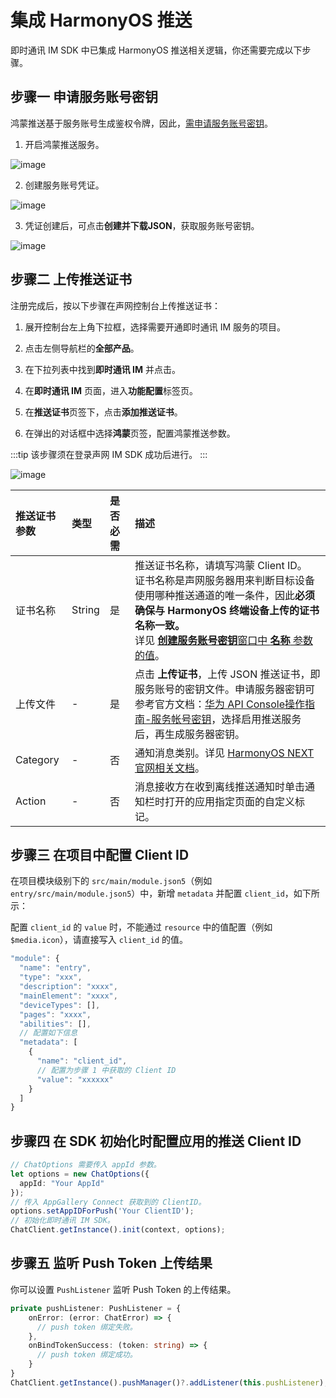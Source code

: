# 集成 HarmonyOS 推送

即时通讯 IM SDK 中已集成 HarmonyOS 推送相关逻辑，你还需要完成以下步骤。

## 步骤一 申请服务账号密钥

鸿蒙推送基于服务账号生成鉴权令牌，因此，[需申请服务账号密钥](https://developer.huawei.com/consumer/cn/console/)。

1. 开启鸿蒙推送服务。
   
![image](/images/harmonyos/push/push_harmonyos_enable.png)

2. 创建服务账号凭证。
   
![image](/images/harmonyos/push/push_harmonyos_account_create.png)

3. 凭证创建后，可点击**创建并下载JSON**，获取服务账号密钥。

![image](/images/harmonyos/push/push_harmonyos_key_generate.png)

## 步骤二 上传推送证书

注册完成后，按以下步骤在声网控制台上传推送证书：

1. 展开控制台左上角下拉框，选择需要开通即时通讯 IM 服务的项目。

2. 点击左侧导航栏的**全部产品**。

3. 在下拉列表中找到**即时通讯 IM** 并点击。

4. 在**即时通讯 IM** 页面，进入**功能配置**标签页。

5. 在**推送证书**页签下，点击**添加推送证书**。

6. 在弹出的对话框中选择**鸿蒙**页签，配置鸿蒙推送参数。

:::tip
该步骤须在登录声网 IM SDK 成功后进行。
:::

![image](/images/harmonyos/push/harmonyos_certificate.png)

| 推送证书参数    | 类型   | 是否必需 | 描述   |
| :-------- | :----- | :------- | :---------------- |
| 证书名称        | String | 是  | 推送证书名称，请填写鸿蒙 Client ID。<br/>证书名称是声网服务器用来判断目标设备使用哪种推送通道的唯一条件，因此**必须确保与 HarmonyOS 终端设备上传的证书名称一致。** <br/>详见 [**创建服务账号密钥**窗口中 **名称** 参数的值](https://developer.huawei.com/consumer/cn/doc/start/api-0000001062522591#section11695162765311)。|
| 上传文件     | - | 是  | 点击 **上传证书**，上传 JSON 推送证书，即服务账号的密钥文件。申请服务器密钥可参考官方文档：[华为 API Console操作指南-服务帐号密钥](https://developer.huawei.com/consumer/cn/doc/start/api-0000001062522591#section11695162765311)，选择启用推送服务后，再生成服务器密钥。 |
| Category | - | 否      | 通知消息类别。详见 [HarmonyOS NEXT 官网相关文档](https://developer.huawei.com/consumer/cn/doc/harmonyos-guides-V5/push-apply-right-V5#section16708911111611)。 |
| Action        | - | 否  | 消息接收方在收到离线推送通知时单击通知栏时打开的应用指定页面的自定义标记。 |

## 步骤三 在项目中配置 Client ID

在项目模块级别下的 `src/main/module.json5`（例如 `entry/src/main/module.json5`）中，新增 `metadata` 并配置 `client_id`，如下所示：

配置 `client_id` 的 `value` 时，不能通过 `resource` 中的值配置（例如 `$media.icon`），请直接写入 `client_id` 的值。

```typescript
"module": {
  "name": "entry",
  "type": "xxx",
  "description": "xxxx",
  "mainElement": "xxxx",
  "deviceTypes": [],
  "pages": "xxxx",
  "abilities": [],
  // 配置如下信息
  "metadata": [ 
    {
      "name": "client_id",
      // 配置为步骤 1 中获取的 Client ID
      "value": "xxxxxx"  
    }
  ]
}

```

## 步骤四 在 SDK 初始化时配置应用的推送 Client ID

```typescript
// ChatOptions 需要传入 appId 参数。
let options = new ChatOptions({
  appId: "Your AppId"
});
// 传入 AppGallery Connect 获取到的 ClientID。
options.setAppIDForPush('Your ClientID');
// 初始化即时通讯 IM SDK。
ChatClient.getInstance().init(context, options);
```

## 步骤五 监听 Push Token 上传结果

你可以设置 `PushListener` 监听 Push Token 的上传结果。

```typescript
private pushListener: PushListener = {
    onError: (error: ChatError) => {
      // push token 绑定失败。
    },
    onBindTokenSuccess: (token: string) => {
      // push token 绑定成功。
    }
}
ChatClient.getInstance().pushManager()?.addListener(this.pushListener);
```


